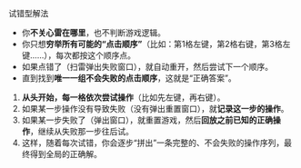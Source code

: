 试错型解法
- 你**不关心雷在哪里**，也不判断游戏逻辑。
- 你只想**穷举所有可能的“点击顺序”**（比如：第1格左键，第2格右键，第3格左键……），每次都按这个顺序点。
- 如果点错了（扫雷弹出失败窗口），就自动重开，然后尝试下一个顺序。
- 直到找到**唯一一组不会失败的点击顺序**，这就是“正确答案”。

1. **从头开始，每一格依次尝试操作**（比如先左键，再右键）。
2. 如果某一步操作没有导致失败（没有弹出重置窗口），就**记录这一步的操作**。
3. 如果某一步失败了（弹出窗口），就重置游戏，然后**回放之前已知的正确操作**，继续从失败那一步往后试。
4. 这样，随着每次试错，你会逐步“拼出”一条完整的、不会失败的操作序列，最终得到全局的正确解。
